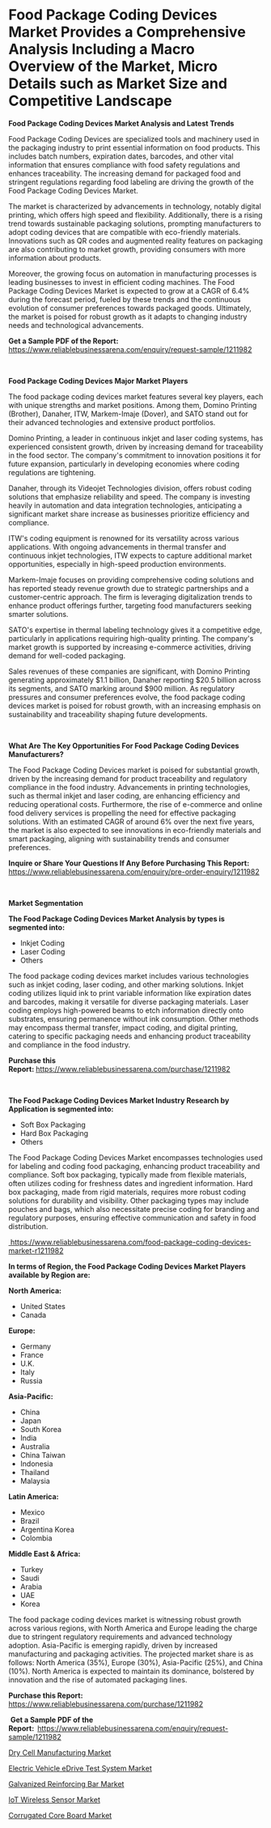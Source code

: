 <p><h1>Food Package Coding Devices Market Provides a Comprehensive Analysis Including a Macro Overview of the Market, Micro Details such as Market Size and Competitive Landscape</h1></p><p><strong>Food Package Coding Devices Market Analysis and Latest Trends</strong></p>
<p><p>Food Package Coding Devices are specialized tools and machinery used in the packaging industry to print essential information on food products. This includes batch numbers, expiration dates, barcodes, and other vital information that ensures compliance with food safety regulations and enhances traceability. The increasing demand for packaged food and stringent regulations regarding food labeling are driving the growth of the Food Package Coding Devices Market.</p><p>The market is characterized by advancements in technology, notably digital printing, which offers high speed and flexibility. Additionally, there is a rising trend towards sustainable packaging solutions, prompting manufacturers to adopt coding devices that are compatible with eco-friendly materials. Innovations such as QR codes and augmented reality features on packaging are also contributing to market growth, providing consumers with more information about products.</p><p>Moreover, the growing focus on automation in manufacturing processes is leading businesses to invest in efficient coding machines. The Food Package Coding Devices Market is expected to grow at a CAGR of 6.4% during the forecast period, fueled by these trends and the continuous evolution of consumer preferences towards packaged goods. Ultimately, the market is poised for robust growth as it adapts to changing industry needs and technological advancements.</p></p>
<p><strong>Get a Sample PDF of the Report:&nbsp;</strong> <a href="https://www.reliablebusinessarena.com/enquiry/request-sample/1211982?utm_campaign=1285&utm_medium=2&utm_source=Github&utm_content=ia&utm_term=12102024&utm_id=food-package-coding-devices">https://www.reliablebusinessarena.com/enquiry/request-sample/1211982</a></p>
<p>&nbsp;</p>
<p><strong>Food Package Coding Devices Major Market Players</strong></p>
<p><p>The food package coding devices market features several key players, each with unique strengths and market positions. Among them, Domino Printing (Brother), Danaher, ITW, Markem-Imaje (Dover), and SATO stand out for their advanced technologies and extensive product portfolios.</p><p>Domino Printing, a leader in continuous inkjet and laser coding systems, has experienced consistent growth, driven by increasing demand for traceability in the food sector. The company's commitment to innovation positions it for future expansion, particularly in developing economies where coding regulations are tightening.</p><p>Danaher, through its Videojet Technologies division, offers robust coding solutions that emphasize reliability and speed. The company is investing heavily in automation and data integration technologies, anticipating a significant market share increase as businesses prioritize efficiency and compliance.</p><p>ITW's coding equipment is renowned for its versatility across various applications. With ongoing advancements in thermal transfer and continuous inkjet technologies, ITW expects to capture additional market opportunities, especially in high-speed production environments.</p><p>Markem-Imaje focuses on providing comprehensive coding solutions and has reported steady revenue growth due to strategic partnerships and a customer-centric approach. The firm is leveraging digitalization trends to enhance product offerings further, targeting food manufacturers seeking smarter solutions.</p><p>SATO's expertise in thermal labeling technology gives it a competitive edge, particularly in applications requiring high-quality printing. The company's market growth is supported by increasing e-commerce activities, driving demand for well-coded packaging.</p><p>Sales revenues of these companies are significant, with Domino Printing generating approximately $1.1 billion, Danaher reporting $20.5 billion across its segments, and SATO marking around $900 million. As regulatory pressures and consumer preferences evolve, the food package coding devices market is poised for robust growth, with an increasing emphasis on sustainability and traceability shaping future developments.</p></p>
<p>&nbsp;</p>
<p><strong>What Are The Key Opportunities For Food Package Coding Devices Manufacturers?</strong></p>
<p><p>The Food Package Coding Devices market is poised for substantial growth, driven by the increasing demand for product traceability and regulatory compliance in the food industry. Advancements in printing technologies, such as thermal inkjet and laser coding, are enhancing efficiency and reducing operational costs. Furthermore, the rise of e-commerce and online food delivery services is propelling the need for effective packaging solutions. With an estimated CAGR of around 6% over the next five years, the market is also expected to see innovations in eco-friendly materials and smart packaging, aligning with sustainability trends and consumer preferences.</p></p>
<p><strong>Inquire or Share Your Questions If Any Before Purchasing This Report:</strong> <a href="https://www.reliablebusinessarena.com/enquiry/pre-order-enquiry/1211982?utm_campaign=1285&utm_medium=2&utm_source=Github&utm_content=ia&utm_term=12102024&utm_id=food-package-coding-devices">https://www.reliablebusinessarena.com/enquiry/pre-order-enquiry/1211982</a></p>
<p>&nbsp;</p>
<p><strong>Market Segmentation</strong></p>
<p><strong>The Food Package Coding Devices Market Analysis by types is segmented into:</strong></p>
<p><ul><li>Inkjet Coding</li><li>Laser Coding</li><li>Others</li></ul></p>
<p><p>The food package coding devices market includes various technologies such as inkjet coding, laser coding, and other marking solutions. Inkjet coding utilizes liquid ink to print variable information like expiration dates and barcodes, making it versatile for diverse packaging materials. Laser coding employs high-powered beams to etch information directly onto substrates, ensuring permanence without ink consumption. Other methods may encompass thermal transfer, impact coding, and digital printing, catering to specific packaging needs and enhancing product traceability and compliance in the food industry.</p></p>
<p><strong>Purchase this Report:&nbsp;</strong><a href="https://www.reliablebusinessarena.com/purchase/1211982?utm_campaign=1285&utm_medium=2&utm_source=Github&utm_content=ia&utm_term=12102024&utm_id=food-package-coding-devices">https://www.reliablebusinessarena.com/purchase/1211982</a></p>
<p>&nbsp;</p>
<p><strong>The Food Package Coding Devices Market Industry Research by Application is segmented into:</strong></p>
<p><ul><li>Soft Box Packaging</li><li>Hard Box Packaging</li><li>Others</li></ul></p>
<p><p>The Food Package Coding Devices Market encompasses technologies used for labeling and coding food packaging, enhancing product traceability and compliance. Soft box packaging, typically made from flexible materials, often utilizes coding for freshness dates and ingredient information. Hard box packaging, made from rigid materials, requires more robust coding solutions for durability and visibility. Other packaging types may include pouches and bags, which also necessitate precise coding for branding and regulatory purposes, ensuring effective communication and safety in food distribution.</p></p>
<p><a href="https://www.reliablebusinessarena.com/food-package-coding-devices-market-r1211982?utm_campaign=1285&utm_medium=2&utm_source=Github&utm_content=ia&utm_term=12102024&utm_id=food-package-coding-devices">&nbsp;https://www.reliablebusinessarena.com/food-package-coding-devices-market-r1211982</a></p>
<p><strong>In terms of Region, the Food Package Coding Devices Market Players available by Region are:</strong></p>
<p>
    <p> <strong> North America: </strong>
        <ul>
            <li>United States</li>
            <li>Canada</li>
        </ul>
        </p> 
    <p> <strong> Europe: </strong>
        <ul>
            <li>Germany</li>
            <li>France</li>
            <li>U.K.</li>
            <li>Italy</li>
            <li>Russia</li>
        </ul>
        </p> 
    <p> <strong> Asia-Pacific: </strong>
        <ul>
            <li>China</li>
            <li>Japan</li>
            <li>South Korea</li>
            <li>India</li>
            <li>Australia</li>
            <li>China Taiwan</li>
            <li>Indonesia</li>
            <li>Thailand</li>
            <li>Malaysia</li>
        </ul>
        </p> 
    <p> <strong> Latin America: </strong>
        <ul>
            <li>Mexico</li>
            <li>Brazil</li>
            <li>Argentina Korea</li>
            <li>Colombia</li>
        </ul>
        </p> 
    <p> <strong> Middle East & Africa: </strong>
        <ul>
            <li>Turkey</li>
            <li>Saudi</li>
            <li>Arabia</li>
            <li>UAE</li>
            <li>Korea</li>
        </ul>
    </p>
    </p>
<p><p>The food package coding devices market is witnessing robust growth across various regions, with North America and Europe leading the charge due to stringent regulatory requirements and advanced technology adoption. Asia-Pacific is emerging rapidly, driven by increased manufacturing and packaging activities. The projected market share is as follows: North America (35%), Europe (30%), Asia-Pacific (25%), and China (10%). North America is expected to maintain its dominance, bolstered by innovation and the rise of automated packaging lines.</p></p>
<p><strong>Purchase this Report: </strong><a href="https://www.reliablebusinessarena.com/purchase/1211982?utm_campaign=1285&utm_medium=2&utm_source=Github&utm_content=ia&utm_term=12102024&utm_id=food-package-coding-devices">https://www.reliablebusinessarena.com/purchase/1211982</a></p>
<p>&nbsp;<strong>Get a Sample PDF of the Report:&nbsp;&nbsp;</strong><a href="https://www.reliablebusinessarena.com/enquiry/request-sample/1211982?utm_campaign=1285&utm_medium=2&utm_source=Github&utm_content=ia&utm_term=12102024&utm_id=food-package-coding-devices">https://www.reliablebusinessarena.com/enquiry/request-sample/1211982</a></p>
<p><strong></strong></p>
<p><p><a href="https://www.linkedin.com/pulse/global-dry-cell-manufacturing-market-share-growth-opportunities-pojpc?utm_campaign=1285&utm_medium=2&utm_source=Github&utm_content=ia&utm_term=12102024&utm_id=food-package-coding-devices">Dry Cell Manufacturing Market</a></p><p><a href="https://www.linkedin.com/pulse/electric-vehicle-edrive-test-system-market-trends-strategic-g27rf?utm_campaign=1285&utm_medium=2&utm_source=Github&utm_content=ia&utm_term=12102024&utm_id=food-package-coding-devices">Electric Vehicle eDrive Test System Market</a></p><p><a href="https://www.linkedin.com/pulse/pioneering-growth-analyzing-global-galvanized-reinforcing-bar-z6che?utm_campaign=1285&utm_medium=2&utm_source=Github&utm_content=ia&utm_term=12102024&utm_id=food-package-coding-devices">Galvanized Reinforcing Bar Market</a></p><p><a href="https://github.com/joannesouthgate/Market-Research-Report-List-5/blob/main/iot-wireless-sensor-market.md?utm_campaign=1285&utm_medium=2&utm_source=Github&utm_content=ia&utm_term=12102024&utm_id=food-package-coding-devices">IoT Wireless Sensor Market</a></p><p><a href="https://www.linkedin.com/pulse/strategic-forecast-corrugated-core-board-market-growth-tz10e?utm_campaign=1285&utm_medium=2&utm_source=Github&utm_content=ia&utm_term=12102024&utm_id=food-package-coding-devices">Corrugated Core Board Market</a></p></p>